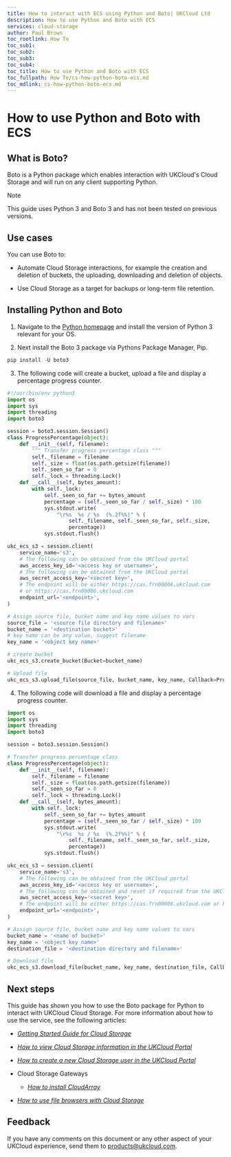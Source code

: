 ```yaml
---
title: How to interact with ECS using Python and Boto| UKCloud Ltd
description: How to use Python and Boto with ECS
services: cloud-storage
author: Paul Brown
toc_rootlink: How To
toc_sub1: 
toc_sub2:
toc_sub3:
toc_sub4:
toc_title: How to use Python and Boto with ECS
toc_fullpath: How To/cs-how-python-boto-ecs.md
toc_mdlink: cs-how-python-boto-ecs.md
---
```


# How to use Python and Boto with ECS

## What is Boto?

Boto is a Python package which enables interaction with UKCloud's Cloud Storage and will run on any client supporting Python.

> [!NOTE]
> This guide uses Python 3 and Boto 3 and has not been tested on previous versions.

## Use cases

You can use Boto to:

- Automate Cloud Storage interactions, for example the creation and deletion of buckets, the uploading, downloading and deletion of objects.

- Use Cloud Storage as a target for backups or long-term file retention.

## Installing Python and Boto

1. Navigate to the [Python homepage](https://www.python.org/) and install the version of Python 3 relevant for your OS.

2. Next install the Boto 3 package via Pythons Package Manager, Pip.

```Python
pip install -U boto3
```

3. The following code will create a bucket, upload a file and display a percentage progress counter.

```Python
#!/usr/bin/env python3
import os
import sys
import threading
import boto3

session = boto3.session.Session()
class ProgressPercentage(object):
    def __init__(self, filename):
        """ Transfer progress percentage class """
        self._filename = filename
        self._size = float(os.path.getsize(filename))
        self._seen_so_far = 0
        self._lock = threading.Lock()
    def __call__(self, bytes_amount):
        with self._lock:
            self._seen_so_far += bytes_amount
            percentage = (self._seen_so_far / self._size) * 100
            sys.stdout.write(
                "\r%s  %s / %s  (%.2f%%)" % (
                    self._filename, self._seen_so_far, self._size,
                    percentage))
            sys.stdout.flush()

ukc_ecs_s3 = session.client(
    service_name='s3',
    # The following can be obtained from the UKCloud portal
    aws_access_key_id='<access key or username>',
    # The following can be obtained from the UKCloud portal
    aws_secret_access_key='<secret key>',
    # The endpoint will be either https://cas.frn00006.ukcloud.com
    # or https://cas.frn00006.ukcloud.com
    endpoint_url='<endpoint>',
)

# Assign source file, bucket name and key name values to vars
source_file = '<source file directory and filename>'
bucket_name = '<destination bucket>'
# key name can be any value, suggest filename
key_name = '<object key name>'

# create bucket
ukc_ecs_s3.create_bucket(Bucket=bucket_name)

# Upload file
ukc_ecs_s3.upload_file(source_file, bucket_name, key_name, Callback=ProgressPercentage(source_file))
```

4. The following code will download a file and display a percentage progress counter.

```Python
import os
import sys
import threading
import boto3

session = boto3.session.Session()

# Transfer progress percentage class
class ProgressPercentage(object):
    def __init__(self, filename):
        self._filename = filename
        self._size = float(os.path.getsize(filename))
        self._seen_so_far = 0
        self._lock = threading.Lock()
    def __call__(self, bytes_amount):
        with self._lock:
            self._seen_so_far += bytes_amount
            percentage = (self._seen_so_far / self._size) * 100
            sys.stdout.write(
                "\r%s  %s / %s  (%.2f%%)" % (
                    self._filename, self._seen_so_far, self._size,
                    percentage))
            sys.stdout.flush()

ukc_ecs_s3 = session.client(
    service_name='s3',
    # The following can be obtained from the UKCloud portal
    aws_access_key_id='<access key or username>',
    # The following can be obtained and reset if required from the UKCloud portal
    aws_secret_access_key='<secret key>',
    # The endpoint will be either https://cas.frn00006.ukcloud.com or https://cas.frn00006.ukcloud.com
    endpoint_url='<endpoint>',
)

# Assign source file, bucket name and key name values to vars
bucket_name = '<name of bucket>'
key_name = '<object key name>'
destination_file = '<destination directory and filename>'

# Download file
ukc_ecs_s3.download_file(bucket_name, key_name, destination_file, Callback=ProgressPercentage(key_name))
```

## Next steps

This guide has shown you how to use the Boto package for Python to interact with UKCloud Cloud Storage. For more information about how to use the service, see the following articles:

- [*Getting Started Guide for Cloud Storage*](cs-gs.md)

- [*How to view Cloud Storage information in the UKCloud Portal*](cs-how-view-info-portal.md)

- [*How to create a new Cloud Storage user in the UKCloud Portal*](cs-how-create-user.md)

- Cloud Storage Gateways
    - [*How to install CloudArray*](cs-how-install-cloudarray.md)


- [*How to use file browsers with Cloud Storage*](cs-how-use-file-browsers.md)

## Feedback

If you have any comments on this document or any other aspect of your UKCloud experience, send them to <products@ukcloud.com>.
